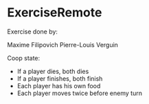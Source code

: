 # ExerciseRemote

Exercise done by:

Maxime Filipovich
Pierre-Louis Verguin

Coop state:
- If a player dies, both dies
- If a player finishes, both finish
- Each player has his own food
- Each player moves twice before enemy turn
